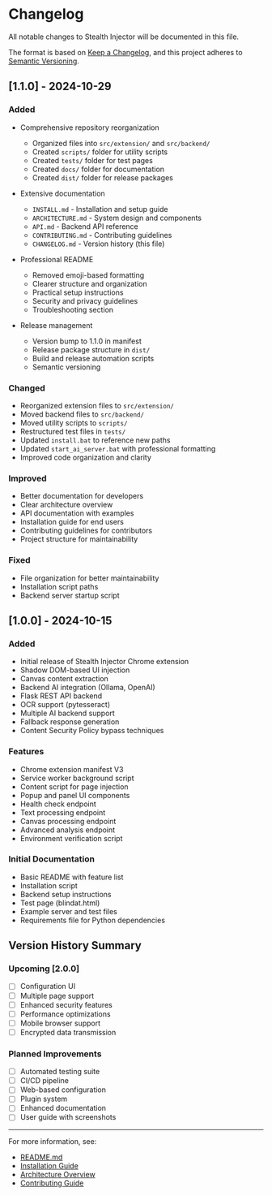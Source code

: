 # Changelog

All notable changes to Stealth Injector will be documented in this file.

The format is based on [Keep a Changelog](https://keepachangelog.com/en/1.0.0/),
and this project adheres to [Semantic Versioning](https://semver.org/spec/v2.0.0.html).

## [1.1.0] - 2024-10-29

### Added
- Comprehensive repository reorganization
  - Organized files into `src/extension/` and `src/backend/`
  - Created `scripts/` folder for utility scripts
  - Created `tests/` folder for test pages
  - Created `docs/` folder for documentation
  - Created `dist/` folder for release packages

- Extensive documentation
  - `INSTALL.md` - Installation and setup guide
  - `ARCHITECTURE.md` - System design and components
  - `API.md` - Backend API reference
  - `CONTRIBUTING.md` - Contributing guidelines
  - `CHANGELOG.md` - Version history (this file)

- Professional README
  - Removed emoji-based formatting
  - Clearer structure and organization
  - Practical setup instructions
  - Security and privacy guidelines
  - Troubleshooting section

- Release management
  - Version bump to 1.1.0 in manifest
  - Release package structure in `dist/`
  - Build and release automation scripts
  - Semantic versioning

### Changed
- Reorganized extension files to `src/extension/`
- Moved backend files to `src/backend/`
- Moved utility scripts to `scripts/`
- Restructured test files in `tests/`
- Updated `install.bat` to reference new paths
- Updated `start_ai_server.bat` with professional formatting
- Improved code organization and clarity

### Improved
- Better documentation for developers
- Clear architecture overview
- API documentation with examples
- Installation guide for end users
- Contributing guidelines for contributors
- Project structure for maintainability

### Fixed
- File organization for better maintainability
- Installation script paths
- Backend server startup script

## [1.0.0] - 2024-10-15

### Added
- Initial release of Stealth Injector Chrome extension
- Shadow DOM-based UI injection
- Canvas content extraction
- Backend AI integration (Ollama, OpenAI)
- Flask REST API backend
- OCR support (pytesseract)
- Multiple AI backend support
- Fallback response generation
- Content Security Policy bypass techniques

### Features
- Chrome extension manifest V3
- Service worker background script
- Content script for page injection
- Popup and panel UI components
- Health check endpoint
- Text processing endpoint
- Canvas processing endpoint
- Advanced analysis endpoint
- Environment verification script

### Initial Documentation
- Basic README with feature list
- Installation script
- Backend setup instructions
- Test page (blindat.html)
- Example server and test files
- Requirements file for Python dependencies

## Version History Summary

### Upcoming [2.0.0]
- [ ] Configuration UI
- [ ] Multiple page support
- [ ] Enhanced security features
- [ ] Performance optimizations
- [ ] Mobile browser support
- [ ] Encrypted data transmission

### Planned Improvements
- [ ] Automated testing suite
- [ ] CI/CD pipeline
- [ ] Web-based configuration
- [ ] Plugin system
- [ ] Enhanced documentation
- [ ] User guide with screenshots

---

For more information, see:
- [README.md](../README.md)
- [Installation Guide](INSTALL.md)
- [Architecture Overview](ARCHITECTURE.md)
- [Contributing Guide](CONTRIBUTING.md)
